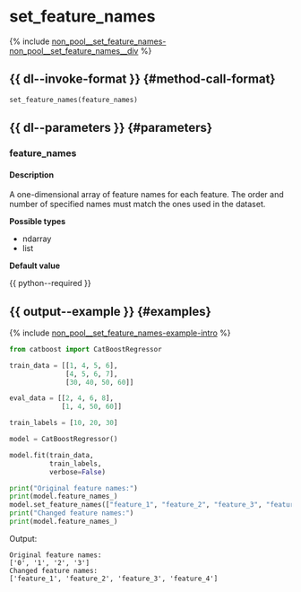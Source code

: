 # set_feature_names

{% include [non_pool__set_feature_names-non_pool__set_feature_names__div](../_includes/work_src/reusage-python/non_pool__set_feature_names__div.md) %}

## {{ dl--invoke-format }} {#method-call-format}

```python
set_feature_names(feature_names)
```

## {{ dl--parameters }} {#parameters}

### feature_names

#### Description

A one-dimensional array of feature names for each feature. The order and number of specified names must match the ones used in the dataset.

**Possible types**

- ndarray
- list

**Default value**

{{ python--required }}



## {{ output--example }} {#examples}

{% include [non_pool__set_feature_names-example-intro](../_includes/work_src/reusage-python/example-intro.md) %}


```python
from catboost import CatBoostRegressor

train_data = [[1, 4, 5, 6],
              [4, 5, 6, 7],
              [30, 40, 50, 60]]

eval_data = [[2, 4, 6, 8],
             [1, 4, 50, 60]]

train_labels = [10, 20, 30]

model = CatBoostRegressor()

model.fit(train_data,
          train_labels,
          verbose=False)

print("Original feature names:")
print(model.feature_names_)
model.set_feature_names(["feature_1", "feature_2", "feature_3", "feature_4"])
print("Changed feature names:")
print(model.feature_names_)

```

Output:

```no-highlight
Original feature names:
['0', '1', '2', '3']
Changed feature names:
['feature_1', 'feature_2', 'feature_3', 'feature_4']
```


